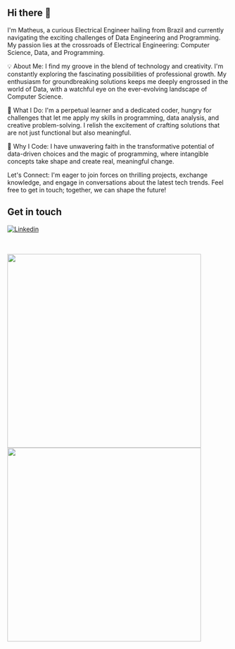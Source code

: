 ## Hi there 👋

I'm Matheus, a curious Electrical Engineer hailing from Brazil and currently navigating the exciting challenges of Data Engineering and Programming. My passion lies at the crossroads of Electrical Engineering: Computer Science, Data, and Programming.

💡 About Me:
I find my groove in the blend of technology and creativity. I'm constantly exploring the fascinating possibilities of professional growth. My enthusiasm for groundbreaking solutions keeps me deeply engrossed in the world of Data, with a watchful eye on the ever-evolving landscape of Computer Science.

🚀 What I Do:
I'm a perpetual learner and a dedicated coder, hungry for challenges that let me apply my skills in programming, data analysis, and creative problem-solving. I relish the excitement of crafting solutions that are not just functional but also meaningful.

🌟 Why I Code:
I have unwavering faith in the transformative potential of data-driven choices and the magic of programming, where intangible concepts take shape and create real, meaningful change.

Let's Connect:
I'm eager to join forces on thrilling projects, exchange knowledge, and engage in conversations about the latest tech trends. Feel free to get in touch; together, we can shape the future!



## Get in touch

[![Linkedin](https://img.shields.io/badge/LinkedIn-0077B5?style=for-the-badge&logo=linkedin&logoColor=white)](https://www.linkedin.com/in/matheus-passini/) 


<br>
<br>

<div align="left">
    <img src="https://github-readme-stats.vercel.app/api/top-langs/?username=matheuspassini&layout=compact&theme=graywhite&hide_border=true" width="440" />
    <br>
    <img src="https://github-readme-stats.vercel.app/api?username=matheuspassini&show_icons=true&include_all_commits=true&line_height=20&hide_border=true&theme=graywhite" width="440"/>
</div>

